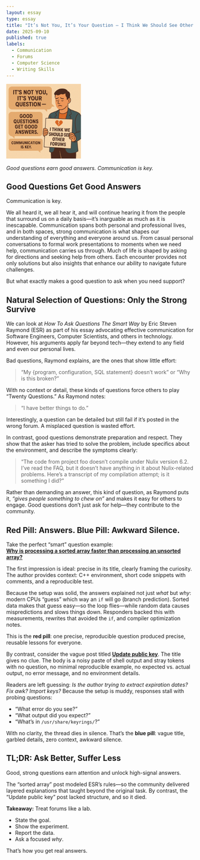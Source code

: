 ```yaml
---
layout: essay
type: essay
title: "It’s Not You, It’s Your Question — I Think We Should See Other Forums"
date: 2025-09-10
published: true
labels:
  - Communication
  - Forums
  - Computer Science
  - Writing Skills
---
```


<img width="200px" class="rounded float-start pe-4" src="../img/Good_Bad_Questions.png">

*Good questions earn good answers. Communication is key.*

## Good Questions Get Good Answers

Communication is key.  

We all heard it, we all hear it, and will continue hearing it from the people that surround us on a daily basis—it’s inarguable as much as it is inescapable. Communication spans both personal and professional lives, and in both spaces, strong communication is what shapes our understanding of everything and everyone around us. From casual personal conversations to formal work presentations to moments when we need help, communication carries us through. Much of life is shaped by asking for directions and seeking help from others. Each encounter provides not only solutions but also insights that enhance our ability to navigate future challenges.  

But what exactly makes a good question to ask when you need support?  

## Natural Selection of Questions: Only the Strong Survive

We can look at *How To Ask Questions The Smart Way* by Eric Steven Raymond (ESR) as part of his essay advocating effective communication for Software Engineers, Computer Scientists, and others in technology. However, his arguments apply far beyond tech—they extend to any field and even our personal lives.  

Bad questions, Raymond explains, are the ones that show little effort:  
> “My {program, configuration, SQL statement} doesn’t work” or “Why is this broken?”  

With no context or detail, these kinds of questions force others to play “Twenty Questions.” As Raymond notes:  
> “I have better things to do.”  

Interestingly, a question can be detailed but still fail if it’s posted in the wrong forum. A misplaced question is wasted effort.  

In contrast, good questions demonstrate preparation and respect. They show that the asker has tried to solve the problem, include specifics about the environment, and describe the symptoms clearly:  
> “The code from project foo doesn’t compile under Nulix version 6.2. I’ve read the FAQ, but it doesn’t have anything in it about Nulix-related problems. Here’s a transcript of my compilation attempt; is it something I did?”  

Rather than demanding an answer, this kind of question, as Raymond puts it, *“gives people something to chew on”* and makes it easy for others to engage. Good questions don’t just ask for help—they contribute to the community.  

## Red Pill: Answers. Blue Pill: Awkward Silence.

Take the perfect “smart” question example:  
**[Why is processing a sorted array faster than processing an unsorted array?](https://stackoverflow.com/questions/11227809/why-is-processing-a-sorted-array-faster-than-processing-an-unsorted-array)**  

The first impression is ideal: precise in its title, clearly framing the curiosity. The author provides context: C++ environment, short code snippets with comments, and a reproducible test.  

Because the setup was solid, the answers explained not just *what* but *why*: modern CPUs “guess” which way an `if` will go (branch prediction). Sorted data makes that guess easy—so the loop flies—while random data causes mispredictions and slows things down. Responders backed this with measurements, rewrites that avoided the `if`, and compiler optimization notes.  

This is the **red pill**: one precise, reproducible question produced precise, reusable lessons for everyone.  

By contrast, consider the vague post titled **[Update public key](https://stackoverflow.com/questions/79761435/update-public-key)**. The title gives no clue. The body is a noisy paste of shell output and stray tokens with no question, no minimal reproducible example, no expected vs. actual output, no error message, and no environment details.  

Readers are left guessing: *Is the author trying to extract expiration dates? Fix awk? Import keys?* Because the setup is muddy, responses stall with probing questions:  
- “What error do you see?”  
- “What output did you expect?”  
- “What’s in `/usr/share/keyrings/`?”  

With no clarity, the thread dies in silence. That’s the **blue pill**: vague title, garbled details, zero context, awkward silence.  

## TL;DR: Ask Better, Suffer Less

Good, strong questions earn attention and unlock high-signal answers.  

The “sorted array” post modeled ESR’s rules—so the community delivered layered explanations that taught beyond the original task. By contrast, the “Update public key” post lacked structure, and so it died.  

**Takeaway:** Treat forums like a lab.  
- State the goal.  
- Show the experiment.  
- Report the data.  
- Ask a focused *why*.  

That’s how you get real answers.  
